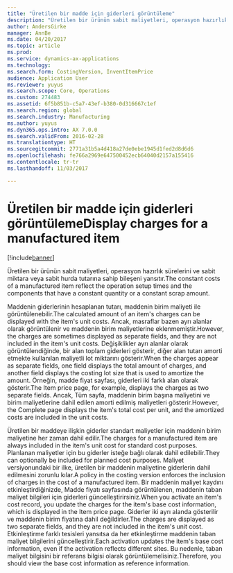 ```yaml
---
title: "Üretilen bir madde için giderleri görüntüleme"
description: "Üretilen bir ürünün sabit maliyetleri, operasyon hazırlık sürelerini ve sabit miktara veya sabit hurda tutarına sahip bileşeni yansıtır."
author: AndersGirke
manager: AnnBe
ms.date: 04/20/2017
ms.topic: article
ms.prod: 
ms.service: dynamics-ax-applications
ms.technology: 
ms.search.form: CostingVersion, InventItemPrice
audience: Application User
ms.reviewer: yuyus
ms.search.scope: Core, Operations
ms.custom: 274483
ms.assetid: 6f5b851b-c5a7-43ef-b380-0d316667c1ef
ms.search.region: global
ms.search.industry: Manufacturing
ms.author: yuyus
ms.dyn365.ops.intro: AX 7.0.0
ms.search.validFrom: 2016-02-28
ms.translationtype: HT
ms.sourcegitcommit: 2771a31b5a4d418a27de0ebe1945d1fed2d8d6d6
ms.openlocfilehash: fe766a2969e647500452ecb64040d2157a155416
ms.contentlocale: tr-tr
ms.lasthandoff: 11/03/2017

---
```


# <a name="display-charges-for-a-manufactured-item"></a><span data-ttu-id="cc2a5-103">Üretilen bir madde için giderleri görüntüleme</span><span class="sxs-lookup"><span data-stu-id="cc2a5-103">Display charges for a manufactured item</span></span>

[!include[banner](../includes/banner.md)]


<span data-ttu-id="cc2a5-104">Üretilen bir ürünün sabit maliyetleri, operasyon hazırlık sürelerini ve sabit miktara veya sabit hurda tutarına sahip bileşeni yansıtır.</span><span class="sxs-lookup"><span data-stu-id="cc2a5-104">The constant costs of a manufactured item reflect the operation setup times and the components that have a constant quantity or a constant scrap amount.</span></span>

<span data-ttu-id="cc2a5-105">Maddenin giderlerinin hesaplanan tutarı, maddenin birim maliyeti ile görüntülenebilir.</span><span class="sxs-lookup"><span data-stu-id="cc2a5-105">The calculated amount of an item's charges can be displayed with the item's unit costs.</span></span> <span data-ttu-id="cc2a5-106">Ancak, masraflar bazen ayrı alanlar olarak görüntülenir ve maddenin birim maliyetlerine eklenmemiştir.</span><span class="sxs-lookup"><span data-stu-id="cc2a5-106">However, the charges are sometimes displayed as separate fields, and they are not included in the item's unit costs.</span></span> <span data-ttu-id="cc2a5-107">Değişiklikler ayrı alanlar olarak görüntülendiğinde, bir alan toplam giderleri gösterir, diğer alan tutarı amorti etmekte kullanılan maliyetli lot miktarını gösterir.</span><span class="sxs-lookup"><span data-stu-id="cc2a5-107">When the charges appear as separate fields, one field displays the total amount of charges, and another field displays the costing lot size that is used to amortize the amount.</span></span> <span data-ttu-id="cc2a5-108">Örneğin, madde fiyat sayfası, giderleri iki farklı alan olarak gösterir.</span><span class="sxs-lookup"><span data-stu-id="cc2a5-108">The Item price page, for example, displays the charges as two separate fields.</span></span> <span data-ttu-id="cc2a5-109">Ancak, Tüm sayfa, maddenin birim başına maliyetini ve birim maliyetlerine dahil edilen amorti edilmiş maliyetleri gösterir.</span><span class="sxs-lookup"><span data-stu-id="cc2a5-109">However, the Complete page displays the item's total cost per unit, and the amortized costs are included in the unit costs.</span></span>

<span data-ttu-id="cc2a5-110">Üretilen bir maddeye ilişkin giderler standart maliyetler için maddenin birim maliyetine her zaman dahil edilir.</span><span class="sxs-lookup"><span data-stu-id="cc2a5-110">The charges for a manufactured item are always included in the item's unit cost for standard cost purposes.</span></span> <span data-ttu-id="cc2a5-111">Planlanan maliyetler için bu giderler isteğe bağlı olarak dahil edilebilir.</span><span class="sxs-lookup"><span data-stu-id="cc2a5-111">They can optionally be included for planned cost purposes.</span></span> <span data-ttu-id="cc2a5-112">Maliyet versiyonundaki bir ilke, üretilen bir maddenin maliyetine giderlerin dahil edilmesini zorunlu kılar.</span><span class="sxs-lookup"><span data-stu-id="cc2a5-112">A policy in the costing version enforces the inclusion of charges in the cost of a manufactured item.</span></span> <span data-ttu-id="cc2a5-113">Bir maddenin maliyet kaydını etkinleştirdiğinizde, Madde fiyatı sayfasında görüntülenen, maddenin taban maliyet bilgileri için giderleri güncelleştirirsiniz.</span><span class="sxs-lookup"><span data-stu-id="cc2a5-113">When you activate an item's cost record, you update the charges for the item's base cost information, which is displayed in the Item price page.</span></span> <span data-ttu-id="cc2a5-114">Giderler iki ayrı alanda gösterilir ve maddenin birim fiyatına dahil değildirler.</span><span class="sxs-lookup"><span data-stu-id="cc2a5-114">The charges are displayed as two separate fields, and they are not included in the item's unit cost.</span></span> <span data-ttu-id="cc2a5-115">Etkinleştirme farklı tesisleri yansıtsa da her etkinleştirme maddenin taban maliyet bilgilerini güncelleştirir.</span><span class="sxs-lookup"><span data-stu-id="cc2a5-115">Each activation updates the item's base cost information, even if the activation reflects different sites.</span></span> <span data-ttu-id="cc2a5-116">Bu nedenle, taban maliyet bilgisini bir referans bilgisi olarak görüntülemelisiniz.</span><span class="sxs-lookup"><span data-stu-id="cc2a5-116">Therefore, you should view the base cost information as reference information.</span></span>






